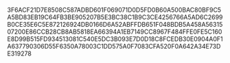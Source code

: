 3F6ACF21D7E8508C587ADBD601F069071D0D5FD0B60A500BAC80BF9C5A5BD83EB19C64FB3BE905207B5E3BC38C1B9C3CE4256766A5AD6C2699B0CE35E6C5E872126924DB0166D6A52ABFFDB651F048BDB5A458A5631507200E86CCB28CB8AB5818EA66394A1EB7149CC8967F484FFE0FE5C160E8D99B515FD934513081C540E5DC3B093E7D0D18C8FCEDB30E0904A0F1A637790306D55F6350A78003C1DD575A0F7083CFA520F0A642A34E73DE319278